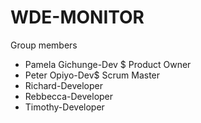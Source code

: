 # WDE-MONITOR
Group members
* Pamela Gichunge-Dev $ Product Owner
* Peter Opiyo-Dev$ Scrum Master
* Richard-Developer
* Rebbecca-Developer
* Timothy-Developer
